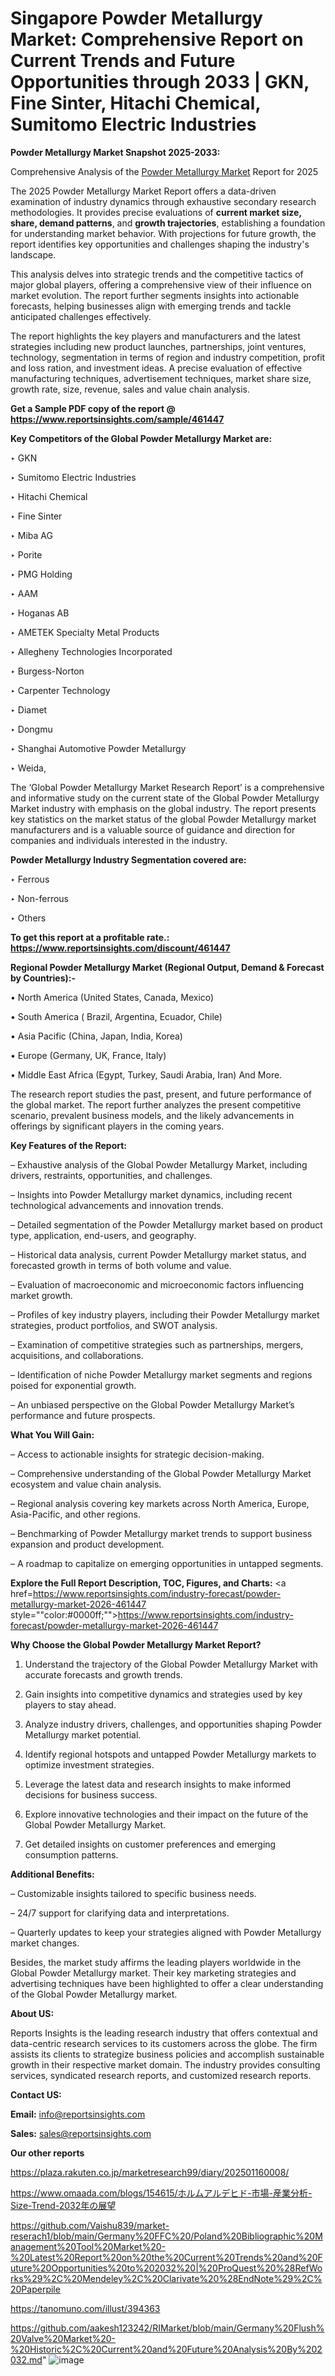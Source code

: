 # Singapore Powder Metallurgy Market: Comprehensive Report on Current Trends and Future Opportunities through 2033 | GKN, Fine Sinter, Hitachi Chemical, Sumitomo Electric Industries

<strong>Powder Metallurgy Market Snapshot 2025-2033:</strong>

Comprehensive Analysis of the <a href=https://www.reportsinsights.com/sample/461447>Powder Metallurgy Market</a> Report for 2025

The 2025 Powder Metallurgy Market Report offers a data-driven examination of industry dynamics through exhaustive secondary research methodologies. It provides precise evaluations of <strong>current market size, share, demand patterns</strong>, and <strong>growth trajectories</strong>, establishing a foundation for understanding market behavior. With projections for future growth, the report identifies key opportunities and challenges shaping the industry's landscape.

This analysis delves into strategic trends and the competitive tactics of major global players, offering a comprehensive view of their influence on market evolution. The report further segments insights into actionable forecasts, helping businesses align with emerging trends and tackle anticipated challenges effectively.

The report highlights the key players and manufacturers and the latest strategies including new product launches, partnerships, joint ventures, technology, segmentation in terms of region and industry competition, profit and loss ration, and investment ideas. A precise evaluation of effective manufacturing techniques, advertisement techniques, market share size, growth rate, size, revenue, sales and value chain analysis.

<strong>Get a Sample PDF copy of the report @ <a href=https://www.reportsinsights.com/sample/461447 style=color:#0000ff;>https://www.reportsinsights.com/sample/461447</a></strong>

<strong>Key Competitors of the Global Powder Metallurgy Market are:</strong>

‣ GKN

‣ Sumitomo Electric Industries

‣ Hitachi Chemical

‣ Fine Sinter

‣ Miba AG

‣ Porite

‣ PMG Holding

‣ AAM

‣ Hoganas AB

‣ AMETEK Specialty Metal Products

‣ Allegheny Technologies Incorporated

‣ Burgess-Norton

‣ Carpenter Technology

‣ Diamet

‣ Dongmu

‣ Shanghai Automotive Powder Metallurgy

‣ Weida,

The ‘Global Powder Metallurgy Market Research Report’ is a comprehensive and informative study on the current state of the Global Powder Metallurgy Market industry with emphasis on the global industry. The report presents key statistics on the market status of the global Powder Metallurgy market manufacturers and is a valuable source of guidance and direction for companies and individuals interested in the industry.

<strong>Powder Metallurgy Industry Segmentation covered are:</strong>

‣ Ferrous

‣ Non-ferrous

‣ Others

<strong>To get this report at a profitable rate.: <a href=https://www.reportsinsights.com/discount/461447 style=color:#0000ff;>https://www.reportsinsights.com/discount/461447</a></strong>

<strong>Regional Powder Metallurgy Market (Regional Output, Demand &amp; Forecast by Countries):-</strong>

• North America (United States, Canada, Mexico)

• South America ( Brazil, Argentina, Ecuador, Chile)

• Asia Pacific (China, Japan, India, Korea)

• Europe (Germany, UK, France, Italy)

• Middle East Africa (Egypt, Turkey, Saudi Arabia, Iran) And More.

The research report studies the past, present, and future performance of the global market. The report further analyzes the present competitive scenario, prevalent business models, and the likely advancements in offerings by significant players in the coming years.

<strong>Key Features of the Report:</strong>

– Exhaustive analysis of the Global Powder Metallurgy Market, including drivers, restraints, opportunities, and challenges.

– Insights into Powder Metallurgy market dynamics, including recent technological advancements and innovation trends.

– Detailed segmentation of the Powder Metallurgy market based on product type, application, end-users, and geography.

– Historical data analysis, current Powder Metallurgy market status, and forecasted growth in terms of both volume and value.

– Evaluation of macroeconomic and microeconomic factors influencing market growth.

– Profiles of key industry players, including their Powder Metallurgy market strategies, product portfolios, and SWOT analysis.

– Examination of competitive strategies such as partnerships, mergers, acquisitions, and collaborations.

– Identification of niche Powder Metallurgy market segments and regions poised for exponential growth.

– An unbiased perspective on the Global Powder Metallurgy Market’s performance and future prospects.

<strong>What You Will Gain:</strong>

– Access to actionable insights for strategic decision-making.

– Comprehensive understanding of the Global Powder Metallurgy Market ecosystem and value chain analysis.

– Regional analysis covering key markets across North America, Europe, Asia-Pacific, and other regions.

– Benchmarking of Powder Metallurgy market trends to support business expansion and product development.

– A roadmap to capitalize on emerging opportunities in untapped segments.

<strong>Explore the Full Report Description, TOC, Figures, and Charts:</strong>
<a href=https://www.reportsinsights.com/industry-forecast/powder-metallurgy-market-2026-461447 style=""color:#0000ff;"">https://www.reportsinsights.com/industry-forecast/powder-metallurgy-market-2026-461447</a>

<strong>Why Choose the Global Powder Metallurgy Market Report?</strong>

1. Understand the trajectory of the Global Powder Metallurgy Market with accurate forecasts and growth trends.

2. Gain insights into competitive dynamics and strategies used by key players to stay ahead.

3. Analyze industry drivers, challenges, and opportunities shaping Powder Metallurgy market potential.

4. Identify regional hotspots and untapped Powder Metallurgy markets to optimize investment strategies.

5. Leverage the latest data and research insights to make informed decisions for business success.

6. Explore innovative technologies and their impact on the future of the Global Powder Metallurgy Market.

7. Get detailed insights on customer preferences and emerging consumption patterns.

<strong>Additional Benefits:</strong>

– Customizable insights tailored to specific business needs.

– 24/7 support for clarifying data and interpretations.

– Quarterly updates to keep your strategies aligned with Powder Metallurgy market changes.

Besides, the market study affirms the leading players worldwide in the Global Powder Metallurgy market. Their key marketing strategies and advertising techniques have been highlighted to offer a clear understanding of the Global Powder Metallurgy market.

<strong><strong>About US</strong>:</strong>

Reports Insights is the leading research industry that offers contextual and data-centric research services to its customers across the globe. The firm assists its clients to strategize business policies and accomplish sustainable growth in their respective market domain. The industry provides consulting services, syndicated research reports, and customized research reports.

<strong>Contact US:</strong>

<p class=><b>Email:</b> <a href=mailto:info@reportsinsights.com>info@reportsinsights.com</a></p>
<p class=><b>Sales:</b> <a href=mailto:sales@reportsinsights.com>sales@reportsinsights.com</a></p>

<strong>Our other reports</strong>

<a href=https://plaza.rakuten.co.jp/marketresearch99/diary/202501160008/>https://plaza.rakuten.co.jp/marketresearch99/diary/202501160008/</a>

<a href=https://www.omaada.com/blogs/154615/ホルムアルデヒド-市場-産業分析-Size-Trend-2032年の展望>https://www.omaada.com/blogs/154615/ホルムアルデヒド-市場-産業分析-Size-Trend-2032年の展望</a>

<a href=https://github.com/Vaishu839/market-reserach1/blob/main/Germany%20FFC%20/Poland%20Bibliographic%20Management%20Tool%20Market%20-%20Latest%20Report%20on%20the%20Current%20Trends%20and%20Future%20Opportunities%20to%202032%20|%20ProQuest%20%28RefWorks%29%2C%20Mendeley%2C%20Clarivate%20%28EndNote%29%2C%20Paperpile>https://github.com/Vaishu839/market-reserach1/blob/main/Germany%20FFC%20/Poland%20Bibliographic%20Management%20Tool%20Market%20-%20Latest%20Report%20on%20the%20Current%20Trends%20and%20Future%20Opportunities%20to%202032%20|%20ProQuest%20%28RefWorks%29%2C%20Mendeley%2C%20Clarivate%20%28EndNote%29%2C%20Paperpile</a>

<a href=https://tanomuno.com/illust/394363>https://tanomuno.com/illust/394363</a>

<a href=https://github.com/aakesh123242/RIMarket/blob/main/Germany%20Flush%20Valve%20Market%20-%20Historic%2C%20Current%20and%20Future%20Analysis%20By%202032.md>https://github.com/aakesh123242/RIMarket/blob/main/Germany%20Flush%20Valve%20Market%20-%20Historic%2C%20Current%20and%20Future%20Analysis%20By%202032.md</a>"
![image](https://github.com/user-attachments/assets/0897737b-9ce7-4cd3-98c6-7fde54bc141b)
